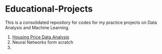 # Educational-Projects

This is a consolidated repository for codes for my practice projects on Data Analysis and Machine Learning.

1. [Housing Price Data Analysis](https://github.com/abhi094/Kaggle-Competitions/tree/master/Housing%20Prices%20Prediction)
2. Neural Networks form scratch 
3. 
